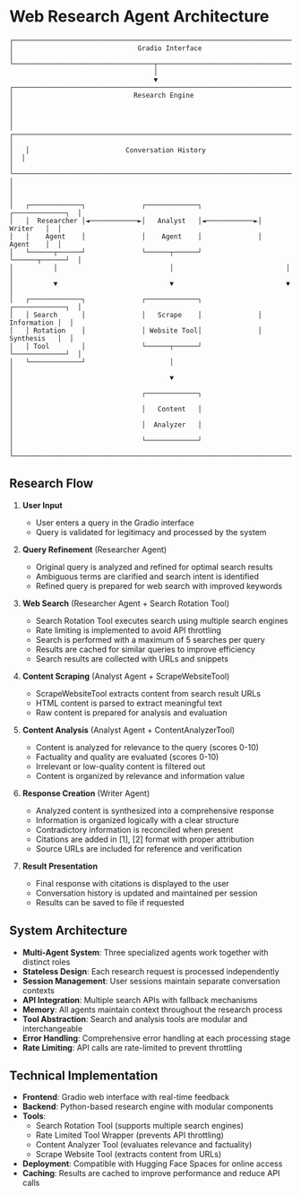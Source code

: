 # Web Research Agent Architecture

```
┌──────────────────────────────────────────────────────────────────────────────┐
│                               Gradio Interface                                │
└───────────────────────────────────┬──────────────────────────────────────────┘
                                    │
                                    ▼
┌──────────────────────────────────────────────────────────────────────────────┐
│                              Research Engine                                  │
│                                                                               │
│   ┌───────────────────────────────────────────────────────────────────────┐  │
│   │                        Conversation History                            │  │
│   └───────────────────────────────────────────────────────────────────────┘  │
│                                                                               │
│   ┌─────────────┐              ┌─────────────┐              ┌─────────────┐  │
│   │  Researcher │◄────────────►│   Analyst   │◄────────────►│    Writer   │  │
│   │    Agent    │              │    Agent    │              │    Agent    │  │
│   └──────┬──────┘              └──────┬──────┘              └──────┬──────┘  │
│          │                            │                            │          │
│          ▼                            ▼                            ▼          │
│   ┌─────────────┐              ┌─────────────┐              ┌─────────────┐  │
│   │ Search      │              │   Scrape    │              │ Information │  │
│   │ Rotation    │              │ Website Tool│              │ Synthesis   │  │
│   │ Tool        │              └──────┬──────┘              └─────────────┘  │
│   └─────────────┘                     │                                       │
│                                       ▼                                       │
│                                ┌─────────────┐                                │
│                                │   Content   │                                │
│                                │  Analyzer   │                                │
│                                └─────────────┘                                │
└──────────────────────────────────────────────────────────────────────────────┘
```

## Research Flow

1. **User Input**
   - User enters a query in the Gradio interface
   - Query is validated for legitimacy and processed by the system

2. **Query Refinement** (Researcher Agent)
   - Original query is analyzed and refined for optimal search results
   - Ambiguous terms are clarified and search intent is identified
   - Refined query is prepared for web search with improved keywords

3. **Web Search** (Researcher Agent + Search Rotation Tool)
   - Search Rotation Tool executes search using multiple search engines
   - Rate limiting is implemented to avoid API throttling
   - Search is performed with a maximum of 5 searches per query
   - Results are cached for similar queries to improve efficiency
   - Search results are collected with URLs and snippets

4. **Content Scraping** (Analyst Agent + ScrapeWebsiteTool)
   - ScrapeWebsiteTool extracts content from search result URLs
   - HTML content is parsed to extract meaningful text
   - Raw content is prepared for analysis and evaluation

5. **Content Analysis** (Analyst Agent + ContentAnalyzerTool)
   - Content is analyzed for relevance to the query (scores 0-10)
   - Factuality and quality are evaluated (scores 0-10)
   - Irrelevant or low-quality content is filtered out
   - Content is organized by relevance and information value

6. **Response Creation** (Writer Agent)
   - Analyzed content is synthesized into a comprehensive response
   - Information is organized logically with a clear structure
   - Contradictory information is reconciled when present
   - Citations are added in [1], [2] format with proper attribution
   - Source URLs are included for reference and verification

7. **Result Presentation**
   - Final response with citations is displayed to the user
   - Conversation history is updated and maintained per session
   - Results can be saved to file if requested

## System Architecture

- **Multi-Agent System**: Three specialized agents work together with distinct roles
- **Stateless Design**: Each research request is processed independently
- **Session Management**: User sessions maintain separate conversation contexts
- **API Integration**: Multiple search APIs with fallback mechanisms
- **Memory**: All agents maintain context throughout the research process
- **Tool Abstraction**: Search and analysis tools are modular and interchangeable
- **Error Handling**: Comprehensive error handling at each processing stage
- **Rate Limiting**: API calls are rate-limited to prevent throttling

## Technical Implementation

- **Frontend**: Gradio web interface with real-time feedback
- **Backend**: Python-based research engine with modular components
- **Tools**: 
  - Search Rotation Tool (supports multiple search engines)
  - Rate Limited Tool Wrapper (prevents API throttling)
  - Content Analyzer Tool (evaluates relevance and factuality)
  - Scrape Website Tool (extracts content from URLs)
- **Deployment**: Compatible with Hugging Face Spaces for online access
- **Caching**: Results are cached to improve performance and reduce API calls 